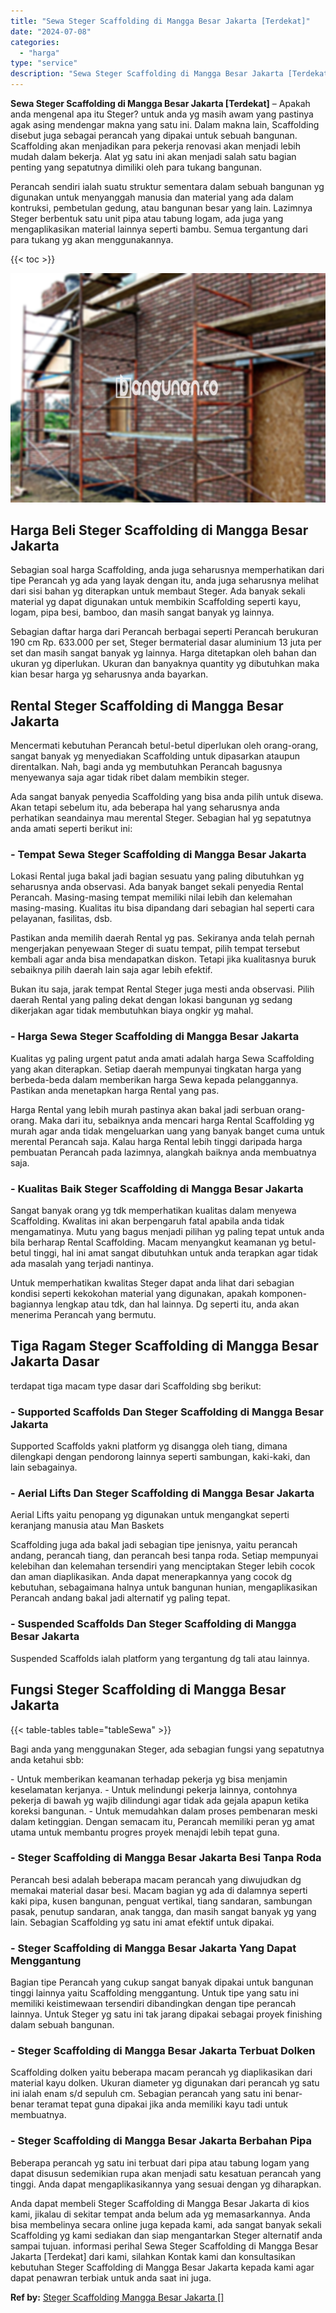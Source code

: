 ```yaml
---
title: "Sewa Steger Scaffolding di Mangga Besar Jakarta [Terdekat]"
date: "2024-07-08"
categories: 
  - "harga"
type: "service"
description: "Sewa Steger Scaffolding di Mangga Besar Jakarta [Terdekat]. Anda dapat membeli Steger Scaffolding di Mangga Besar Jakarta di kios kami, jikalau di sekitar te..."
---
```


**Sewa Steger Scaffolding di Mangga Besar Jakarta \[Terdekat\]** – Apakah anda mengenal apa itu Steger? untuk anda yg masih awam yang pastinya agak asing mendengar makna yang satu ini. Dalam makna lain, Scaffolding disebut juga sebagai perancah yang dipakai untuk sebuah bangunan. Scaffolding akan menjadikan para pekerja renovasi akan menjadi lebih mudah dalam bekerja. Alat yg satu ini akan menjadi salah satu bagian penting yang sepatutnya dimiliki oleh para tukang bangunan.

Perancah sendiri ialah suatu struktur sementara dalam sebuah bangunan yg digunakan untuk menyanggah manusia dan material yang ada dalam kontruksi, pembetulan gedung, atau bangunan besar yang lain. Lazimnya Steger berbentuk satu unit pipa atau tabung logam, ada juga yang mengaplikasikan material lainnya seperti bambu. Semua tergantung dari para tukang yg akan menggunakannya.

{{< toc >}}

![Sewa Steger Scaffolding di Mangga Besar Jakarta [Terdekat]](/images/sewa-scaffolding-steger-20.png)

## Harga Beli Steger Scaffolding di Mangga Besar Jakarta

Sebagian soal harga Scaffolding, anda juga seharusnya memperhatikan dari tipe Perancah yg ada yang layak dengan itu, anda juga seharusnya melihat dari sisi bahan yg diterapkan untuk membaut Steger. Ada banyak sekali material yg dapat digunakan untuk membikin Scaffolding seperti kayu, logam, pipa besi, bamboo, dan masih sangat banyak yg lainnya.

Sebagian daftar harga dari Perancah berbagai seperti Perancah berukuran 190 cm Rp. 633.000 per set, Steger bermaterial dasar aluminium 13 juta per set dan masih sangat banyak yg lainnya. Harga ditetapkan oleh bahan dan ukuran yg diperlukan. Ukuran dan banyaknya quantity yg dibutuhkan maka kian besar harga yg seharusnya anda bayarkan.

## Rental Steger Scaffolding di Mangga Besar Jakarta

Mencermati kebutuhan Perancah betul-betul diperlukan oleh orang-orang, sangat banyak yg menyediakan Scaffolding untuk dipasarkan ataupun direntalkan. Nah, bagi anda yg membutuhkan Perancah bagusnya menyewanya saja agar tidak ribet dalam membikin steger.

Ada sangat banyak penyedia Scaffolding yang bisa anda pilih untuk disewa. Akan tetapi sebelum itu, ada beberapa hal yang seharusnya anda perhatikan seandainya mau merental Steger. Sebagian hal yg sepatutnya anda amati seperti berikut ini:

### \- Tempat Sewa Steger Scaffolding di Mangga Besar Jakarta

Lokasi Rental juga bakal jadi bagian sesuatu yang paling dibutuhkan yg seharusnya anda observasi. Ada banyak banget sekali penyedia Rental Perancah. Masing-masing tempat memiliki nilai lebih dan kelemahan masing-masing. Kualitas itu bisa dipandang dari sebagian hal seperti cara pelayanan, fasilitas, dsb.

Pastikan anda memilih daerah Rental yg pas. Sekiranya anda telah pernah mengerjakan penyewaan Steger di suatu tempat, pilih tempat tersebut kembali agar anda bisa mendapatkan diskon. Tetapi jika kualitasnya buruk sebaiknya pilih daerah lain saja agar lebih efektif.

Bukan itu saja, jarak tempat Rental Steger juga mesti anda observasi. Pilih daerah Rental yang paling dekat dengan lokasi bangunan yg sedang dikerjakan agar tidak membutuhkan biaya ongkir yg mahal.

### \- Harga Sewa Steger Scaffolding di Mangga Besar Jakarta

Kualitas yg paling urgent patut anda amati adalah harga Sewa Scaffolding yang akan diterapkan. Setiap daerah mempunyai tingkatan harga yang berbeda-beda dalam memberikan harga Sewa kepada pelanggannya. Pastikan anda menetapkan harga Rental yang pas.

Harga Rental yang lebih murah pastinya akan bakal jadi serbuan orang-orang. Maka dari itu, sebaiknya anda mencari harga Rental Scaffolding yg murah agar anda tidak mengeluarkan uang yang banyak banget cuma untuk merental Perancah saja. Kalau harga Rental lebih tinggi daripada harga pembuatan Perancah pada lazimnya, alangkah baiknya anda membuatnya saja.

### \- Kualitas Baik Steger Scaffolding di Mangga Besar Jakarta

Sangat banyak orang yg tdk memperhatikan kualitas dalam menyewa Scaffolding. Kwalitas ini akan berpengaruh fatal apabila anda tidak mengamatinya. Mutu yang bagus menjadi pilihan yg paling tepat untuk anda bila berharap Rental Scaffolding. Macam menyangkut keamanan yg betul-betul tinggi, hal ini amat sangat dibutuhkan untuk anda terapkan agar tidak ada masalah yang terjadi nantinya.

Untuk memperhatikan kwalitas Steger dapat anda lihat dari sebagian kondisi seperti kekokohan material yang digunakan, apakah komponen-bagiannya lengkap atau tdk, dan hal lainnya. Dg seperti itu, anda akan menerima Perancah yang bermutu.

## Tiga Ragam Steger Scaffolding di Mangga Besar Jakarta Dasar

terdapat tiga macam type dasar dari Scaffolding sbg berikut:

### \- Supported Scaffolds Dan Steger Scaffolding di Mangga Besar Jakarta

Supported Scaffolds yakni platform yg disangga oleh tiang, dimana dilengkapi dengan pendorong lainnya seperti sambungan, kaki-kaki, dan lain sebagainya.

### \- Aerial Lifts Dan Steger Scaffolding di Mangga Besar Jakarta

Aerial Lifts yaitu penopang yg digunakan untuk mengangkat seperti keranjang manusia atau Man Baskets

Scaffolding juga ada bakal jadi sebagian tipe jenisnya, yaitu perancah andang, perancah tiang, dan perancah besi tanpa roda. Setiap mempunyai kelebihan dan kelemahan tersendiri yang menciptakan Steger lebih cocok dan aman diaplikasikan. Anda dapat menerapkannya yang cocok dg kebutuhan, sebagaimana halnya untuk bangunan hunian, mengaplikasikan Perancah andang bakal jadi alternatif yg paling tepat.

### \- Suspended Scaffolds Dan Steger Scaffolding di Mangga Besar Jakarta

Suspended Scaffolds ialah platform yang tergantung dg tali atau lainnya.

## Fungsi Steger Scaffolding di Mangga Besar Jakarta

{{< table-tables table="tableSewa" >}}

Bagi anda yang menggunakan Steger, ada sebagian fungsi yang sepatutnya anda ketahui sbb:

\- Untuk memberikan keamanan terhadap pekerja yg bisa menjamin keselamatan kerjanya. - Untuk melindungi pekerja lainnya, contohnya pekerja di bawah yg wajib dilindungi agar tidak ada gejala apapun ketika koreksi bangunan. - Untuk memudahkan dalam proses pembenaran meski dalam ketinggian. Dengan semacam itu, Perancah memiliki peran yg amat utama untuk membantu progres proyek menajdi lebih tepat guna.

### \- Steger Scaffolding di Mangga Besar Jakarta Besi Tanpa Roda

Perancah besi adalah beberapa macam perancah yang diwujudkan dg memakai material dasar besi. Macam bagian yg ada di dalamnya seperti kaki pipa, kusen bangunan, penguat vertikal, tiang sandaran, sambungan pasak, penutup sandaran, anak tangga, dan masih sangat banyak yg yang lain. Sebagian Scaffolding yg satu ini amat efektif untuk dipakai.

### \- Steger Scaffolding di Mangga Besar Jakarta Yang Dapat Menggantung

Bagian tipe Perancah yang cukup sangat banyak dipakai untuk bangunan tinggi lainnya yaitu Scaffolding menggantung. Untuk tipe yang satu ini memiliki keistimewaan tersendiri dibandingkan dengan tipe perancah lainnya. Untuk Steger yg satu ini tak jarang dipakai sebagai proyek finishing dalam sebuah bangunan.

### \- Steger Scaffolding di Mangga Besar Jakarta Terbuat Dolken

Scaffolding dolken yaitu beberapa macam perancah yg diaplikasikan dari material kayu dolken. Ukuran diameter yg digunakan dari perancah yg satu ini ialah enam s/d sepuluh cm. Sebagian perancah yang satu ini benar-benar teramat tepat guna dipakai jika anda memiliki kayu tadi untuk membuatnya.

### \- Steger Scaffolding di Mangga Besar Jakarta Berbahan Pipa

Beberapa perancah yg satu ini terbuat dari pipa atau tabung logam yang dapat disusun sedemikian rupa akan menjadi satu kesatuan perancah yang tinggi. Anda dapat mengaplikasikannya yang sesuai dengan yg diharapkan.

Anda dapat membeli Steger Scaffolding di Mangga Besar Jakarta di kios kami, jikalau di sekitar tempat anda belum ada yg memasarkannya. Anda bisa membelinya secara online juga kepada kami, ada sangat banyak sekali Scaffolding yg kami sediakan dan siap mengantarkan Steger alternatif anda sampai tujuan. informasi perihal Sewa Steger Scaffolding di Mangga Besar Jakarta \[Terdekat\] dari kami, silahkan Kontak kami dan konsultasikan kebutuhan Steger Scaffolding di Mangga Besar Jakarta kepada kami agar dapat penawran terbiak untuk anda saat ini juga.

**Ref by:** [Steger Scaffolding Mangga Besar Jakarta []](https://id.wikipedia.org/wiki/Steger)
